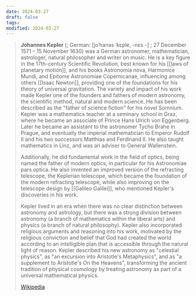 ```yaml
---
date: 2024-03-27
draft: false
tags: 
modified: 2024-03-27
---
```

> **Johannes Kepler** (; German: [joˈhanəs ˈkɛplɐ, -nɛs -] ; 27 December 1571 – 15 November 1630) was a German astronomer, mathematician, astrologer, natural philosopher and writer on music. He is a key figure in the 17th-century Scientific Revolution, best known for his [[laws of planetary motion]], and his books Astronomia nova, Harmonice Mundi, and Epitome Astronomiae Copernicanae, influencing among others [[Isaac Newton]], providing one of the foundations for his theory of universal gravitation. The variety and impact of his work made Kepler one of the founders and fathers of modern astronomy, the scientific method, natural and modern science. He has been described as the "father of science fiction" for his novel Somnium. Kepler was a mathematics teacher at a seminary school in Graz, where he became an associate of Prince Hans Ulrich von Eggenberg. Later he became an assistant to the astronomer Tycho Brahe in Prague, and eventually the imperial mathematician to Emperor Rudolf II and his two successors Matthias and Ferdinand II. He also taught mathematics in Linz, and was an adviser to General Wallenstein.
>
> Additionally, he did fundamental work in the field of optics, being named the father of modern optics, in particular for his Astronomiae pars optica. He also invented an improved version of the refracting telescope, the Keplerian telescope, which became the foundation of the modern refracting telescope, while also improving on the telescope design  by [[Galileo Galilei]], who mentioned Kepler's discoveries in his work.
>
> Kepler lived in an era when there was no clear distinction between astronomy and astrology, but there was a strong division between astronomy (a branch of mathematics within the liberal arts) and physics (a branch of natural philosophy). Kepler also incorporated religious arguments and reasoning into his work, motivated by the religious conviction and belief that God had created the world according to an intelligible plan that is accessible through the natural light of reason. Kepler described his new astronomy as "celestial physics", as "an excursion into Aristotle's Metaphysics", and as "a supplement to Aristotle's On the Heavens", transforming the ancient tradition of physical cosmology by treating astronomy as part of a universal mathematical physics.
>
> [Wikipedia](https://en.wikipedia.org/wiki/Johannes%20Kepler)